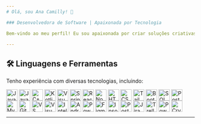 ```yaml
---
# Olá, sou Ana Camilly! 👋

### Desenvolvedora de Software | Apaixonada por Tecnologia

Bem-vindo ao meu perfil! Eu sou apaixonada por criar soluções criativas e eficientes para problemas complexos. Estou sempre aprendendo e explorando novas tecnologias e formas de melhorar minhas habilidades. 🧠🌱🚀

---
```


## 🛠️ **Linguagens e Ferramentas**
Tenho experiência com diversas tecnologias, incluindo:

<div>
  <!-- Linguagens -->
    <img align="center" alt="Java" height="30" width="30" src="https://cdn.jsdelivr.net/gh/devicons/devicon/icons/java/java-original.svg" />
    <img align="center" alt="JavaScript" height="30" width="30" src="https://cdn.jsdelivr.net/gh/devicons/devicon/icons/javascript/javascript-original.svg" />
    <img align="center" alt="C++" height="30" width="30" src="https://cdn.jsdelivr.net/gh/devicons/devicon/icons/cplusplus/cplusplus-original.svg" />
    <img align="center" alt="Kotlin" height="30" width="30" src="https://cdn.jsdelivr.net/gh/devicons/devicon/icons/kotlin/kotlin-original.svg" />
    <img align="center" alt="VisualBasic" height="30" width="30" src="https://cdn.jsdelivr.net/gh/devicons/devicon/icons/visualbasic/visualbasic-original.svg" />
  <!-- Frameworks -->
    <img align="center" alt="Spring" height="30" width="30" src="https://cdn.jsdelivr.net/gh/devicons/devicon/icons/spring/spring-original.svg" />
    <img align="center" alt="React" height="30" width="30" src="https://cdn.jsdelivr.net/gh/devicons/devicon/icons/react/react-original.svg" />
    <img align="center" alt="Node.js" height="30" width="30" src="https://cdn.jsdelivr.net/gh/devicons/devicon/icons/nodejs/nodejs-original.svg" />
  <!-- Frontend -->
    <img align="center" alt="HTML5" height="30" width="30" src="https://cdn.jsdelivr.net/gh/devicons/devicon/icons/html5/html5-original.svg" />
    <img align="center" alt="CSS3" height="30" width="30" src="https://cdn.jsdelivr.net/gh/devicons/devicon/icons/css3/css3-original.svg" />
    <img align="center" alt="Tailwind CSS" height="30" width="30" src="https://cdn.jsdelivr.net/gh/devicons/devicon/icons/tailwindcss/tailwindcss-original.svg" />
    <img align="center" alt="Bootstrap" height="30" width="30" src="https://cdn.jsdelivr.net/gh/devicons/devicon/icons/bootstrap/bootstrap-original.svg" />
  <!-- Banco de Dados -->
    <img align="center" alt="SQL Server" height="30" width="30" src="https://cdn.jsdelivr.net/gh/devicons/devicon/icons/microsoftsqlserver/microsoftsqlserver-original.svg" />
    <img align="center" alt="PostgresSQL" height="30" width="30" src="https://cdn.jsdelivr.net/gh/devicons/devicon/icons/postgresql/postgresql-original.svg" />
    <img align="center" alt="MySQL" height="30" width="30" src="https://cdn.jsdelivr.net/gh/devicons/devicon/icons/mysql/mysql-original.svg" />
  <!-- Ferramentas e IDEs -->
    <img align="center" alt="Git" height="30" width="30" src="https://cdn.jsdelivr.net/gh/devicons/devicon/icons/git/git-original.svg" />
    <img align="center" alt="VS Code" height="30" width="30" src="https://cdn.jsdelivr.net/gh/devicons/devicon/icons/vscode/vscode-original.svg" />
    <img align="center" alt="Visual Studio" height="30" width="30" src="https://cdn.jsdelivr.net/gh/devicons/devicon/icons/visualstudio/visualstudio-original.svg" />
    <img align="center" alt="IntelliJ" height="30" width="30" src="https://cdn.jsdelivr.net/gh/devicons/devicon/icons/intellij/intellij-original.svg" />
    <img align="center" alt="Android Studio" height="30" width="30" src="https://cdn.jsdelivr.net/gh/devicons/devicon/icons/androidstudio/androidstudio-original.svg" />
    <img align="center" alt="PowerApps" height="30" width="30" src="https://store-images.s-microsoft.com/image/apps.5460.13795821674373682.42a749e2-3ed9-43c6-88ec-0045278b4e49.7c939c07-5097-4a52-abd1-de0a42b889ba" />
  <!-- Ferramentas de Design e Colaboração -->
    <img align="center" alt="Figma" height="30" width="30" src="https://cdn.jsdelivr.net/gh/devicons/devicon/icons/figma/figma-original.svg" />
    <img align="center" alt="Insomnia" height="30" width="30" src="https://cdn.jsdelivr.net/gh/devicons/devicon/icons/insomnia/insomnia-original.svg" />
    <img align="center" alt="Postman" height="30" width="30" src="https://cdn.jsdelivr.net/gh/devicons/devicon/icons/postman/postman-original.svg" />
    <img align="center" alt="Jira" height="30" width="30" src="https://cdn.jsdelivr.net/gh/devicons/devicon/icons/jira/jira-original.svg" />
    <img align="center" alt="Trello" height="30" width="30" src="https://cdn.jsdelivr.net/gh/devicons/devicon/icons/trello/trello-original.svg" />
  <!-- Ferramentas de Relatórios e BI -->
    <img align="center" alt="PowerBI" height="30" width="30" src="https://upload.wikimedia.org/wikipedia/commons/thumb/c/cf/New_Power_BI_Logo.svg/1200px-New_Power_BI_Logo.svg.png" />
    <img align="center" alt="Crystal Reports" height="30" width="30" src="https://www.caman.au/wp-content/uploads/2018/01/crystal_reports_hosting.png" />
</div>


---
